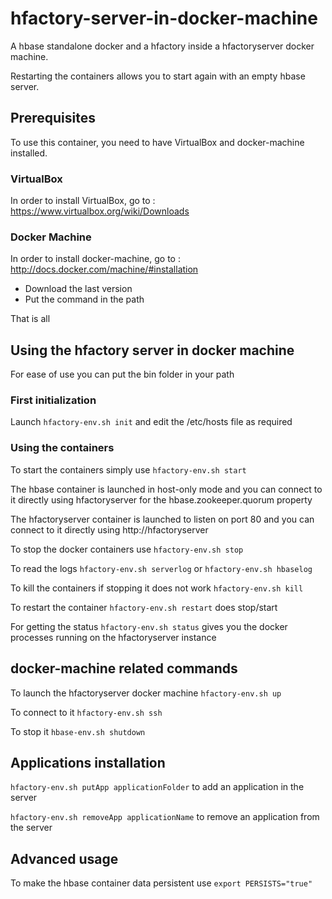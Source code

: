# hfactory-server-in-docker-machine

A hbase standalone docker and a hfactory inside a hfactoryserver docker machine.

Restarting the containers allows you to start again with an empty hbase server.

## Prerequisites
To use this container, you need to have VirtualBox and docker-machine installed.

### VirtualBox

In order to install VirtualBox, go to : https://www.virtualbox.org/wiki/Downloads

### Docker Machine

In order to install docker-machine, go to : http://docs.docker.com/machine/#installation

- Download the last version
- Put the command in the path

That is all

## Using the hfactory server in docker machine

For ease of use you can put the bin folder in your path

### First initialization

Launch ```hfactory-env.sh init``` and edit the /etc/hosts file as required

### Using the containers

To start the containers simply use ```hfactory-env.sh start```

The hbase container is launched in host-only mode and you can connect to it directly using hfactoryserver for the hbase.zookeeper.quorum property

The hfactoryserver container is launched to listen on port 80 and you can connect to it directly using http://hfactoryserver

To stop the docker containers use ```hfactory-env.sh stop```

To read the logs ```hfactory-env.sh serverlog``` or ```hfactory-env.sh hbaselog```

To kill the containers if stopping it does not work ```hfactory-env.sh kill```

To restart the container ```hfactory-env.sh restart``` does stop/start

For getting the status ```hfactory-env.sh status``` gives you the docker processes running on the hfactoryserver instance

## docker-machine related commands

To launch the hfactoryserver docker machine ```hfactory-env.sh up```

To connect to it ```hfactory-env.sh ssh```

To stop it ```hbase-env.sh shutdown```

## Applications installation

```hfactory-env.sh putApp applicationFolder``` to add an application in the server

```hfactory-env.sh removeApp applicationName``` to remove an application from the server

## Advanced usage

To make the hbase container data persistent use ```export PERSISTS="true"```
